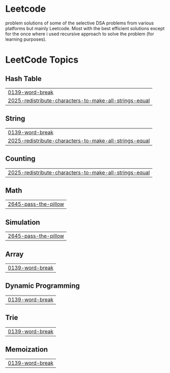 # Leetcode
problem solutions of some of the selective DSA problems from various platforms but mainly Leetcode.
Most with the best efficient solutions except for the once where i used recursive approach to solve the problem (for learning purposes).

<!---LeetCode Topics Start-->
# LeetCode Topics
## Hash Table
|  |
| ------- |
| [0139-word-break](https://github.com/shark-lamp/Leetcode/tree/master/0139-word-break) |
| [2025-redistribute-characters-to-make-all-strings-equal](https://github.com/shark-lamp/Leetcode/tree/master/2025-redistribute-characters-to-make-all-strings-equal) |
## String
|  |
| ------- |
| [0139-word-break](https://github.com/shark-lamp/Leetcode/tree/master/0139-word-break) |
| [2025-redistribute-characters-to-make-all-strings-equal](https://github.com/shark-lamp/Leetcode/tree/master/2025-redistribute-characters-to-make-all-strings-equal) |
## Counting
|  |
| ------- |
| [2025-redistribute-characters-to-make-all-strings-equal](https://github.com/shark-lamp/Leetcode/tree/master/2025-redistribute-characters-to-make-all-strings-equal) |
## Math
|  |
| ------- |
| [2645-pass-the-pillow](https://github.com/shark-lamp/Leetcode/tree/master/2645-pass-the-pillow) |
## Simulation
|  |
| ------- |
| [2645-pass-the-pillow](https://github.com/shark-lamp/Leetcode/tree/master/2645-pass-the-pillow) |
## Array
|  |
| ------- |
| [0139-word-break](https://github.com/shark-lamp/Leetcode/tree/master/0139-word-break) |
## Dynamic Programming
|  |
| ------- |
| [0139-word-break](https://github.com/shark-lamp/Leetcode/tree/master/0139-word-break) |
## Trie
|  |
| ------- |
| [0139-word-break](https://github.com/shark-lamp/Leetcode/tree/master/0139-word-break) |
## Memoization
|  |
| ------- |
| [0139-word-break](https://github.com/shark-lamp/Leetcode/tree/master/0139-word-break) |
<!---LeetCode Topics End-->